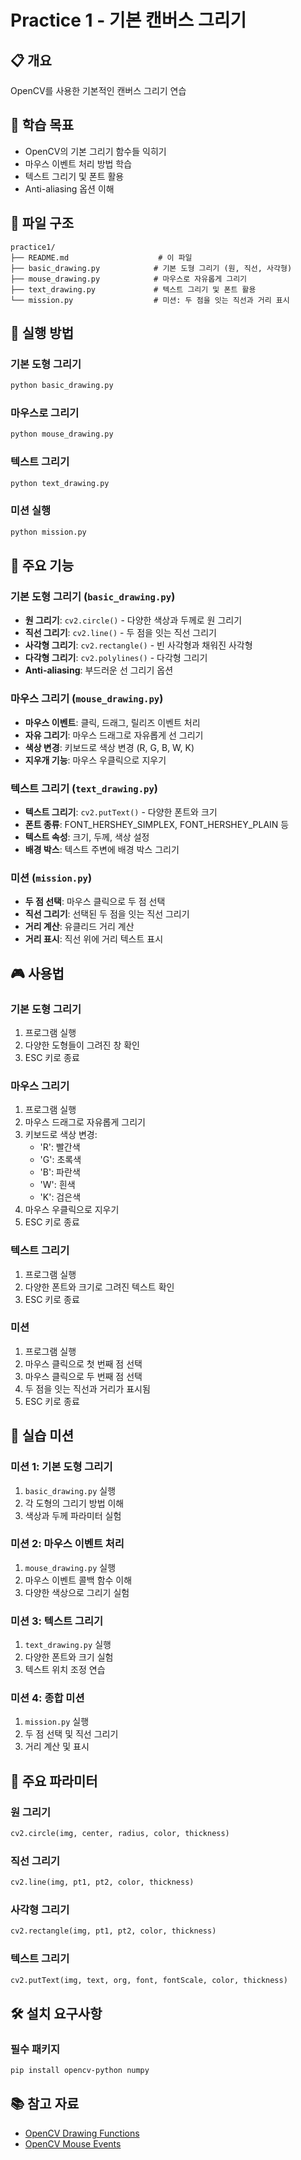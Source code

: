 # Practice 1 - 기본 캔버스 그리기

## 📋 개요
OpenCV를 사용한 기본적인 캔버스 그리기 연습

## 🎯 학습 목표
- OpenCV의 기본 그리기 함수들 익히기
- 마우스 이벤트 처리 방법 학습
- 텍스트 그리기 및 폰트 활용
- Anti-aliasing 옵션 이해

## 📁 파일 구조
```
practice1/
├── README.md                    # 이 파일
├── basic_drawing.py            # 기본 도형 그리기 (원, 직선, 사각형)
├── mouse_drawing.py            # 마우스로 자유롭게 그리기
├── text_drawing.py             # 텍스트 그리기 및 폰트 활용
└── mission.py                  # 미션: 두 점을 잇는 직선과 거리 표시
```

## 🚀 실행 방법

### 기본 도형 그리기
```bash
python basic_drawing.py
```

### 마우스로 그리기
```bash
python mouse_drawing.py
```

### 텍스트 그리기
```bash
python text_drawing.py
```

### 미션 실행
```bash
python mission.py
```

## 🎨 주요 기능

### 기본 도형 그리기 (`basic_drawing.py`)
- **원 그리기**: `cv2.circle()` - 다양한 색상과 두께로 원 그리기
- **직선 그리기**: `cv2.line()` - 두 점을 잇는 직선 그리기
- **사각형 그리기**: `cv2.rectangle()` - 빈 사각형과 채워진 사각형
- **다각형 그리기**: `cv2.polylines()` - 다각형 그리기
- **Anti-aliasing**: 부드러운 선 그리기 옵션

### 마우스 그리기 (`mouse_drawing.py`)
- **마우스 이벤트**: 클릭, 드래그, 릴리즈 이벤트 처리
- **자유 그리기**: 마우스 드래그로 자유롭게 선 그리기
- **색상 변경**: 키보드로 색상 변경 (R, G, B, W, K)
- **지우개 기능**: 마우스 우클릭으로 지우기

### 텍스트 그리기 (`text_drawing.py`)
- **텍스트 그리기**: `cv2.putText()` - 다양한 폰트와 크기
- **폰트 종류**: FONT_HERSHEY_SIMPLEX, FONT_HERSHEY_PLAIN 등
- **텍스트 속성**: 크기, 두께, 색상 설정
- **배경 박스**: 텍스트 주변에 배경 박스 그리기

### 미션 (`mission.py`)
- **두 점 선택**: 마우스 클릭으로 두 점 선택
- **직선 그리기**: 선택된 두 점을 잇는 직선 그리기
- **거리 계산**: 유클리드 거리 계산
- **거리 표시**: 직선 위에 거리 텍스트 표시

## 🎮 사용법

### 기본 도형 그리기
1. 프로그램 실행
2. 다양한 도형들이 그려진 창 확인
3. ESC 키로 종료

### 마우스 그리기
1. 프로그램 실행
2. 마우스 드래그로 자유롭게 그리기
3. 키보드로 색상 변경:
   - 'R': 빨간색
   - 'G': 초록색
   - 'B': 파란색
   - 'W': 흰색
   - 'K': 검은색
4. 마우스 우클릭으로 지우기
5. ESC 키로 종료

### 텍스트 그리기
1. 프로그램 실행
2. 다양한 폰트와 크기로 그려진 텍스트 확인
3. ESC 키로 종료

### 미션
1. 프로그램 실행
2. 마우스 클릭으로 첫 번째 점 선택
3. 마우스 클릭으로 두 번째 점 선택
4. 두 점을 잇는 직선과 거리가 표시됨
5. ESC 키로 종료

## 🎯 실습 미션

### 미션 1: 기본 도형 그리기
1. `basic_drawing.py` 실행
2. 각 도형의 그리기 방법 이해
3. 색상과 두께 파라미터 실험

### 미션 2: 마우스 이벤트 처리
1. `mouse_drawing.py` 실행
2. 마우스 이벤트 콜백 함수 이해
3. 다양한 색상으로 그리기 실험

### 미션 3: 텍스트 그리기
1. `text_drawing.py` 실행
2. 다양한 폰트와 크기 실험
3. 텍스트 위치 조정 연습

### 미션 4: 종합 미션
1. `mission.py` 실행
2. 두 점 선택 및 직선 그리기
3. 거리 계산 및 표시

## 🔧 주요 파라미터

### 원 그리기
```python
cv2.circle(img, center, radius, color, thickness)
```

### 직선 그리기
```python
cv2.line(img, pt1, pt2, color, thickness)
```

### 사각형 그리기
```python
cv2.rectangle(img, pt1, pt2, color, thickness)
```

### 텍스트 그리기
```python
cv2.putText(img, text, org, font, fontScale, color, thickness)
```

## 🛠️ 설치 요구사항

### 필수 패키지
```bash
pip install opencv-python numpy
```

## 📚 참고 자료
- [OpenCV Drawing Functions](https://docs.opencv.org/4.x/d6/d6e/group__imgproc__draw.html)
- [OpenCV Mouse Events](https://docs.opencv.org/4.x/db/d5b/tutorial_py_mouse_handling.html) 